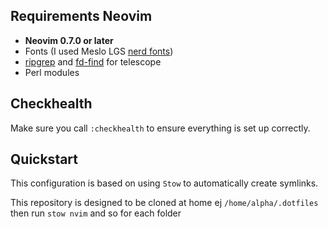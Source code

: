 ## Requirements Neovim
- **Neovim 0.7.0 or later**
- Fonts (I used Meslo LGS [nerd fonts](https://github.com/ryanoasis/nerd-fonts))
- [ripgrep](https://github.com/BurntSushi/ripgrep) and [fd-find](https://github.com/sharkdp/fd) for telescope
- Perl modules

## Checkhealth
Make sure you call ``:checkhealth`` to ensure everything is set up correctly.

## Quickstart
This configuration is based on using ``Stow`` to automatically create symlinks.

This repository is designed to be cloned at home ej ``/home/alpha/.dotfiles`` then run ``stow nvim`` and so for each folder
